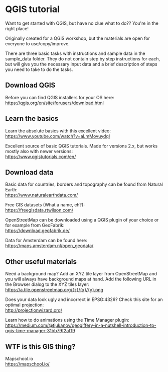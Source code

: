 # QGIS tutorial
Want to get started with QGIS, but have no clue what to do?? You're in the right place! 

Originally created for a QGIS workshop, but the materials are open for everyone to use/copy/improve.  

There are three basic tasks with instructions and sample data in the sample_data folder. They do not contain step by step instructions for each, but will give you the necessary input data and a brief description of steps you need to take to do the tasks.

## Download QGIS
Before you can find QGIS installers for your OS here:  
https://qgis.org/en/site/forusers/download.html

## Learn the basics

Learn the absolute basics with this excellent video:  
https://www.youtube.com/watch?v=aLmMovuydqI

Excellent source of basic QGIS tutorials. Made for versions 2.x, but works mostly also with newer versions:  
https://www.qgistutorials.com/en/

## Download data
Basic data for countries, borders and topography can be found from Natural Earth:  
https://www.naturalearthdata.com/

Free GIS datasets (What a name, eh?):  
https://freegisdata.rtwilson.com/

OpenStreetMap can be downloaded using a QGIS plugin of your choice or for example from GeoFabrik:  
https://download.geofabrik.de/

Data for Amsterdam can be found here:  
https://maps.amsterdam.nl/open_geodata/

## Other useful materials  
Need a background map? Add an XYZ tile layer from OpenStreetMap and you will always have background maps at hand. Add the following URL in the Browser dialog to the XYZ tiles layer:  
https://a.tile.openstreetmap.org/{z}/{x}/{y}.png

Does your data look ugly and incorrect in EPSG:4326? Check this site for an optimal projection:  
http://projectionwizard.org/

Learn how to do animations using the Time Manager plugin:  
https://medium.com/@tjukanov/geogiffery-in-a-nutshell-introduction-to-qgis-time-manager-31bb79f2af19

## WTF is this GIS thing?
Mapschool.io  
https://mapschool.io/
